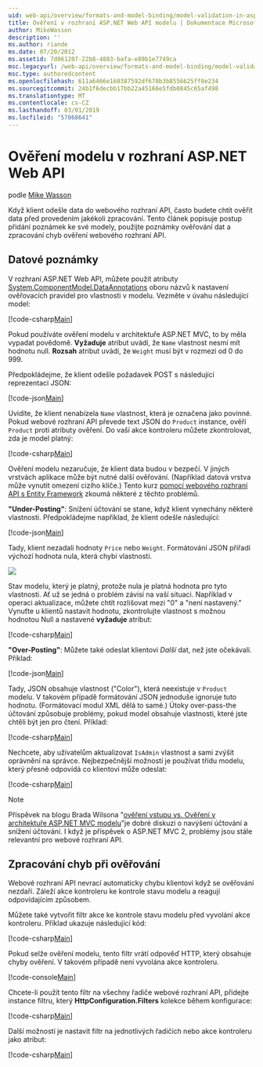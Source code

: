 ```yaml
---
uid: web-api/overview/formats-and-model-binding/model-validation-in-aspnet-web-api
title: Ověření v rozhraní ASP.NET Web API modelu | Dokumentace Microsoftu
author: MikeWasson
description: ''
ms.author: riande
ms.date: 07/20/2012
ms.assetid: 7d061207-22b8-4883-bafa-e89b1e7749ca
msc.legacyurl: /web-api/overview/formats-and-model-binding/model-validation-in-aspnet-web-api
msc.type: authoredcontent
ms.openlocfilehash: 611a6466e160387592df678b3b8556625ff8e234
ms.sourcegitcommit: 24b1f6decbb17bb22a45166e5fdb0845c65af498
ms.translationtype: MT
ms.contentlocale: cs-CZ
ms.lasthandoff: 03/01/2019
ms.locfileid: "57068641"
---
```

<a name="model-validation-in-aspnet-web-api"></a>Ověření modelu v rozhraní ASP.NET Web API
====================
podle [Mike Wasson](https://github.com/MikeWasson)

Když klient odešle data do webového rozhraní API, často budete chtít ověřit data před provedením jakékoli zpracování. Tento článek popisuje postup přidání poznámek ke své modely, použijte poznámky ověřování dat a zpracování chyb ověření webového rozhraní API.

## <a name="data-annotations"></a>Datové poznámky

V rozhraní ASP.NET Web API, můžete použít atributy [System.ComponentModel.DataAnnotations](/dotnet/api/system.componentmodel.dataannotations) oboru názvů k nastavení ověřovacích pravidel pro vlastnosti v modelu. Vezměte v úvahu následující model:

[!code-csharp[Main](model-validation-in-aspnet-web-api/samples/sample1.cs)]

Pokud používáte ověření modelu v architektuře ASP.NET MVC, to by měla vypadat povědomě. **Vyžaduje** atribut uvádí, že `Name` vlastnost nesmí mít hodnotu null. **Rozsah** atribut uvádí, že `Weight` musí být v rozmezí od 0 do 999.

Předpokládejme, že klient odešle požadavek POST s následující reprezentaci JSON:

[!code-json[Main](model-validation-in-aspnet-web-api/samples/sample2.json)]

Uvidíte, že klient nenabízela `Name` vlastnost, která je označena jako povinné. Pokud webové rozhraní API převede text JSON do `Product` instance, ověří `Product` proti atributy ověření. Do vaší akce kontroleru můžete zkontrolovat, zda je model platný:

[!code-csharp[Main](model-validation-in-aspnet-web-api/samples/sample3.cs)]

Ověření modelu nezaručuje, že klient data budou v bezpečí. V jiných vrstvách aplikace může být nutné další ověřování. (Například datová vrstva může vynutit omezení cizího klíče.) Tento kurz [pomocí webového rozhraní API s Entity Framework](../data/using-web-api-with-entity-framework/part-1.md) zkoumá některé z těchto problémů.

**"Under-Posting"**: Snížení účtování se stane, když klient vynechány některé vlastnosti. Předpokládejme například, že klient odešle následující:

[!code-json[Main](model-validation-in-aspnet-web-api/samples/sample4.json)]

Tady, klient nezadali hodnoty `Price` nebo `Weight`. Formátování JSON přiřadí výchozí hodnota nula, která chybí vlastnosti.

![](model-validation-in-aspnet-web-api/_static/image1.png)

Stav modelu, který je platný, protože nula je platná hodnota pro tyto vlastnosti. Ať už se jedná o problém závisí na vaší situaci. Například v operaci aktualizace, můžete chtít rozlišovat mezi "0" a "není nastavený." Vynuťte u klientů nastavit hodnotu, zkontrolujte vlastnost s možnou hodnotou Null a nastavené **vyžaduje** atribut:

[!code-csharp[Main](model-validation-in-aspnet-web-api/samples/sample5.cs?highlight=1-2)]

**"Over-Posting"**: Můžete také odeslat klientovi *Další* dat, než jste očekávali. Příklad:

[!code-json[Main](model-validation-in-aspnet-web-api/samples/sample6.json)]

Tady, JSON obsahuje vlastnost ("Color"), která neexistuje v `Product` modelu. V takovém případě formátování JSON jednoduše ignoruje tuto hodnotu. (Formátovací modul XML dělá to samé.) Útoky over-pass-the účtování způsobuje problémy, pokud model obsahuje vlastnosti, které jste chtěli být jen pro čtení. Příklad:

[!code-csharp[Main](model-validation-in-aspnet-web-api/samples/sample7.cs)]

Nechcete, aby uživatelům aktualizovat `IsAdmin` vlastnost a sami zvýšit oprávnění na správce. Nejbezpečnější možností je používat třídu modelu, který přesně odpovídá co klientovi může odeslat:

[!code-csharp[Main](model-validation-in-aspnet-web-api/samples/sample8.cs)]

> [!NOTE]
> Příspěvek na blogu Brada Wilsona "[ověření vstupu vs. Ověření v architektuře ASP.NET MVC modelu](http://bradwilson.typepad.com/blog/2010/01/input-validation-vs-model-validation-in-aspnet-mvc.html)"je dobré diskuzi o navýšení účtování a snížení účtování. I když je příspěvek o ASP.NET MVC 2, problémy jsou stále relevantní pro webové rozhraní API.


## <a name="handling-validation-errors"></a>Zpracování chyb při ověřování

Webové rozhraní API nevrací automaticky chybu klientovi když se ověřování nezdaří. Záleží akce kontroleru ke kontrole stavu modelu a reagují odpovídajícím způsobem.

Můžete také vytvořit filtr akce ke kontrole stavu modelu před vyvolání akce kontroleru. Příklad ukazuje následující kód:

[!code-csharp[Main](model-validation-in-aspnet-web-api/samples/sample9.cs)]

Pokud selže ověření modelu, tento filtr vrátí odpověď HTTP, který obsahuje chyby ověření. V takovém případě není vyvolána akce kontroleru.

[!code-console[Main](model-validation-in-aspnet-web-api/samples/sample10.cmd)]

Chcete-li použít tento filtr na všechny řadiče webové rozhraní API, přidejte instance filtru, který **HttpConfiguration.Filters** kolekce během konfigurace:

[!code-csharp[Main](model-validation-in-aspnet-web-api/samples/sample11.cs)]

Další možností je nastavit filtr na jednotlivých řadičích nebo akce kontroleru jako atribut:

[!code-csharp[Main](model-validation-in-aspnet-web-api/samples/sample12.cs)]
